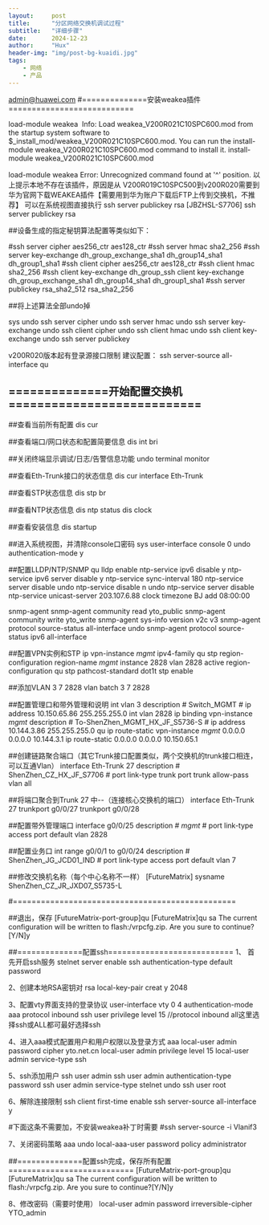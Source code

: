 ```yaml
---
layout:     post
title:      "分区网络交换机调试过程"
subtitle:   "详细步骤"
date:       2024-12-23
author:     "Hux"
header-img: "img/post-bg-kuaidi.jpg"
tags:
    - 网络
    - 产品
---
```

admin@huawei.com
#==============安装weakea插件===========================

<JBZHSL-S7706>load-module weakea 
Info: Load weakea_V200R021C10SPC600.mod from the startup system software to $_install_mod/weakea_V200R021C10SPC600.mod. You can run the install-module weakea_V200R021C10SPC600.mod command to install it.
<JBZHSL-S7706>install-module weakea_V200R021C10SPC600.mod

<JBZHSL-S7706>load-module weakea
       Error: Unrecognized command found at '^' position.
以上提示本地不存在该插件，原因是从
V200R019C10SPC500到v200R020需要到华为官网下载WEAKEA插件【需要用到华为账户下载后FTP上传到交换机，不推荐】
可以在系统视图直接执行 ssh server publickey rsa
[JBZHSL-S7706] ssh server publickey rsa

##设备生成的指定秘钥算法配置等类似如下：

#ssh server cipher aes256_ctr aes128_ctr
#ssh server hmac sha2_256
#ssh server key-exchange dh_group_exchange_sha1 dh_group14_sha1 dh_group1_sha1
#ssh client cipher aes256_ctr aes128_ctr
#ssh client hmac sha2_256
#ssh client key-exchange dh_group_ssh client key-exchange dh_group_exchange_sha1 dh_group14_sha1 dh_group1_sha1
#ssh server publickey rsa_sha2_512 rsa_sha2_256

##将上述算法全部undo掉

sys
undo ssh server cipher
undo ssh server hmac
undo ssh server key-exchange
undo ssh client cipher
undo ssh client hmac
undo ssh client key-exchange
undo ssh server publickey

v200R020版本起有登录源接口限制 建议配置：
ssh server-source all-interface
qu

## ==============开始配置交换机===========================
##查看当前所有配置
dis cur

##查看端口/网口状态和配置简要信息
dis int bri

##关闭终端显示调试/日志/告警信息功能
undo terminal monitor

##查看Eth-Trunk接口的状态信息
dis cur interface Eth-Trunk

##查看STP状态信息
dis stp br

##查看NTP状态信息
dis ntp status
dis clock

##查看安装信息
dis startup

##进入系统视图，并清除console口密码
sys
user-interface console 0
undo authentication-mode
y

##配置LLDP/NTP/SNMP
qu
lldp enable
ntp-service ipv6 disable
y
ntp-service ipv6 server disable
y
ntp-service sync-interval 180
ntp-service server disable
undo ntp-service disable n 
undo ntp-service server disable
ntp-service unicast-server 203.107.6.88
clock timezone BJ add 08:00:00

snmp-agent
snmp-agent community read yto_public
snmp-agent community write yto_write
snmp-agent sys-info version v2c v3
snmp-agent protocol source-status all-interface
undo snmp-agent protocol source-status ipv6 all-interface

##配置VPN实例和STP
ip vpn-instance _mgmt_
ipv4-family
qu
stp region-configuration
region-name _mgmt_
instance 2828 vlan 2828 
active region-configuration
qu
stp pathcost-standard dot1t
stp enable

##添加VLAN 3 7 2828
vlan batch 3  7 2828

##配置管理口和带外管理和说明
int vlan 3
description # Switch_MGMT #
ip address 10.150.65.86 255.255.255.0
int vlan 2828
ip binding vpn-instance _mgmt_
description # To-ShenZhen_MGMT_HX_JF_S5736-S #
ip address 10.144.3.86 255.255.255.0
qu
ip route-static vpn-instance _mgmt_ 0.0.0.0 0.0.0.0 10.144.3.1
ip route-static 0.0.0.0 0.0.0.0 10.150.65.1

##创建链路聚合端口（其它Trunk接口配置类似，两个交换机的trunk接口相连，可以互通Vlan）
interface Eth-Trunk 27
description # ShenZhen_CZ_HX_JF_S7706 #
port link-type trunk
port trunk allow-pass vlan all

##将端口聚合到Trunk 27 中--（连接核心交换机的端口）
interface Eth-Trunk 27
trunkport g0/0/27
trunkport g0/0/28

##配置带外管理端口
interface g0/0/25
description # _mgmt_ #
port link-type access
port default vlan 2828

##配置业务口
int range g0/0/1 to g0/0/24
description # ShenZhen_JG_JCD01_IND #
port link-type access
port default vlan 7


##修改交换机名称（每个中心名称不一样）
[FutureMatrix] sysname ShenZhen_CZ_JR_JXD07_S5735-L

#================================================

##退出，保存
[FutureMatrix-port-group]qu
[FutureMatrix]qu
<FutureMatrix>sa
The current configuration will be written to flash:/vrpcfg.zip.
Are you sure to continue?[Y/N]y

##==============配置ssh===========================
1、 首先开启ssh服务
stelnet server enable
ssh authentication-type default password

2、创建本地RSA密钥对
rsa local-key-pair creat
y
2048

3、配置vty界面支持的登录协议
user-interface vty 0 4
authentication-mode aaa
protocol inbound ssh
user privilege level 15 //protocol inbound all这里选择ssh或ALL都可最好选择ssh

4、进入aaa模式配置用户和用户权限以及登录方式
aaa
local-user admin password cipher yto.net.cn
local-user admin privilege level 15
local-user admin service-type ssh

5、ssh添加用户
ssh user admin
ssh user admin authentication-type password
ssh user admin service-type stelnet
undo ssh user root

6、解除连接限制
ssh client first-time enable
ssh server-source all-interface
y

#下面这条不需要加，不安装weakea补丁时需要
#ssh server-source -i Vlanif3

7、关闭密码策略
aaa
undo local-aaa-user password policy administrator

##==============配置ssh完成，保存所有配置===========================
[FutureMatrix-port-group]qu
[FutureMatrix]qu
<FutureMatrix>sa
The current configuration will be written to flash:/vrpcfg.zip.
Are you sure to continue?[Y/N]y

8、修改密码（需要时使用）
local-user admin password irreversible-cipher YTO_admin
